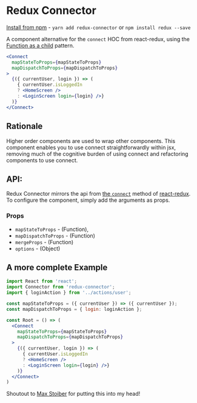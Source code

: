 # Redux Connector

[Install from npm](https://www.npmjs.com/package/redux-connector) - `yarn add redux-connector` or `npm install redux --save`

A component alternative for the `connect` HOC from react-redux, using the [Function as a child](https://medium.com/merrickchristensen/function-as-child-components-5f3920a9ace9) pattern.  
```jsx
<Connect
  mapStateToProps={mapStateToProps}
  mapDispatchToProps={mapDispatchToProps}
>
  {({ currentUser, login }) => (
    { currentUser.isLoggedIn
    ? <HomeScreen />
    : <LoginScreen login={login} />}
  )}
</Connect>
```

## Rationale

Higher order components are used to wrap other components. This component enables you to use connect straightforwardly within jsx, removing much of the cognitive burden of using connect and refactoring components to use connect.


## API:

Redux Connector mirrors the api from [the `connect`](https://github.com/reactjs/react-redux/blob/master/docs/api.md#connectmapstatetoprops-mapdispatchtoprops-mergeprops-options) method of [react-redux](https://github.com/reactjs/react-redux). To configure the component, simply add the arguments as props.

### Props

- `mapStateToProps` - (Function),
- `mapDispatchToProps` - (Function)
- `mergeProps` - (Function)
- `options` - (Object)

## A more complete Example

```jsx
import React from 'react';
import Connector from 'redux-connector';
import { loginAction } from '../actions/user';

const mapStateToProps = ({ currentUser }) => ({ currentUser });
const mapDispatchToProps = { login: loginAction };

const Root = () => (
  <Connect
    mapStateToProps={mapStateToProps}
    mapDispatchToProps={mapDispatchToProps}
  >
    {({ currentUser, login }) => (
      { currentUser.isLoggedIn
      ? <HomeScreen />
      : <LoginScreen login={login} />}
    )}
  </Connect>
)
```

Shoutout to [Max Stoiber](https://twitter.com/mxstbr) for putting this into my head!

